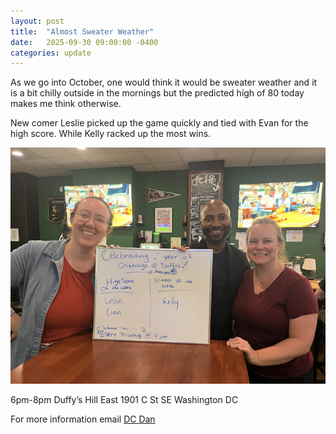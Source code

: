 ```yaml
---
layout: post
title:  "Almost Sweater Weather"
date:   2025-09-30 09:00:00 -0400
categories: update
---
```


As we go into October, one would think it would be sweater weather and it is a bit chilly outside in the mornings but the predicted high of 80 today makes me think otherwise.

New comer Leslie picked up the game quickly and tied with Evan for the high score. While Kelly racked up the most wins.

![Leslie, Evan, Kelly](/images/leslie-evan-kelly.png)

6pm-8pm
Duffy’s Hill East
1901 C St SE
Washington DC

For more information email [DC Dan](dan@dcdan.com)
